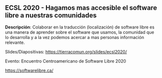 

## ECSL 2020 - Hagamos mas accesible el software libre a nuestras comunidades

**Descripción**: Colaborar en la traducción (localización) de software libre es una manera de aprender sobre el software que usamos, la comunidad que lo desarrolla y a la vez podemos acercar a mas personas información relevante.

Slides/Diapositivas: https://tierracomun.org/slides/ecsl2020/

Evento: Encuentro Centroamericano de Software Libre 2020

https://softwarelibre.ca/

